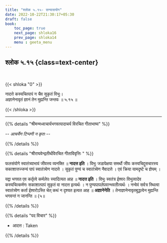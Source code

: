 ```yaml
---
title: "श्लोक ५.१५- सन्यासयोग"
date: 2022-10-22T21:30:17+05:30
draft: false
book:
    toc_page: true
    next_page: shloka16
    prev_page: shloka14
    menu : geeta_menu
---
```




## श्लोक ५.१५ {class=text-center}

<br/>

{{< shloka  "0"  >}}

नादत्ते कस्यचित्पापं न चैव सुकृतं विभुः।  
अज्ञानेनावृतं ज्ञानं तेन मुह्यन्ति जन्तवः ॥ ५.१५ ॥

{{< /shloka >}}

---


{{% details "श्रीमन्मध्वाचार्यभगवत्पादाचर्य विरचित  गीताभाष्य" %}}

 -- *आचर्येण टिप्पणी न कृतः* --

{{% /details %}}



{{% details "श्रीराघवेन्द्रतीर्थविरचित गीताविवृत्तिः " %}}

फलसंयोगे स्वातंत्र्याभावं जीवस्य व्यनक्ति ॥ **नादत्त इति** । 
विभुः जडापेक्षया समर्थो जीवः कस्यचिद्दुसचारस्य 
सकाशात्तज्जन्यं पापं स्वातंत्र्येण
नादत्ते । सुकृतं पुण्यं च स्वातंत्र्येण नैवादत्ते । एवं क्रिया 
यामदृष्टे च ज्ञेयम्‌ ।  

यद्वा भगवत एव कर्तृत्वे कर्मलेपः स्यादित्यत आह ॥ 
**नादत्त इति** । विभुः स्वतंत्र ईश्वरः विभुत्वादेव कस्यचित्कर्मणः 
सकाशात्पापं सुकृतं वा नादत्त इत्यर्थः । 
न पुण्यपापलेपवान्भवतीत्यर्थः । नन्वेवं सर्वत्र स्थित्वा स्वातंत्र्येण
कर्ता ईश्वरोऽस्ति चेत्‌ कथं न दृश्यत इत्यत आह ॥ **अज्ञानेनेति** । 
तेनाज्ञानेनावृतबुद्धत्वेन मुह्यन्ति भगवन्तं न जानन्ति ॥ {५॥

{{% /details %}}



{{% details "पद विचार" %}}

- आदत्त : Taken

{{% /details %}}
